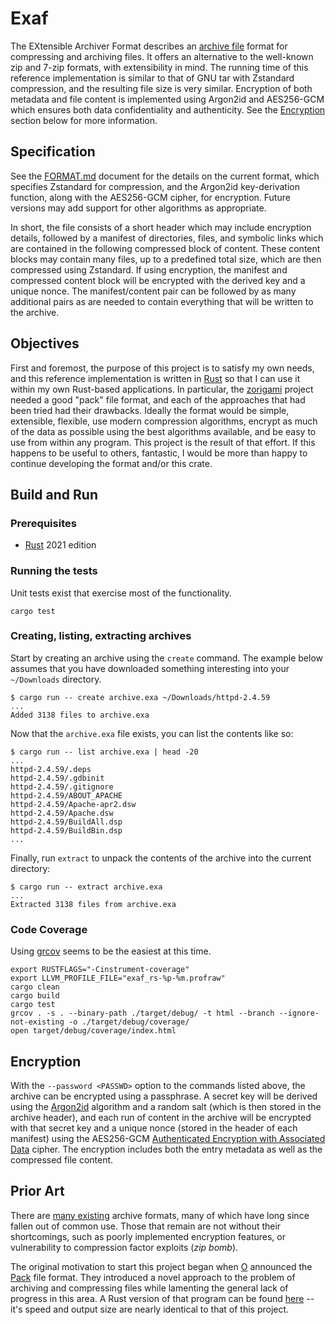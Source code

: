 # Exaf

The EXtensible Archiver Format describes an [archive file](https://en.wikipedia.org/wiki/Archive_file) format for compressing and archiving files. It offers an alternative to the well-known zip and 7-zip formats, with extensibility in mind. The running time of this reference implementation is similar to that of GNU tar with Zstandard compression, and the resulting file size is very similar. Encryption of both metadata and file content is implemented using Argon2id and AES256-GCM which ensures both data confidentiality and authenticity. See the [Encryption](#encryption) section below for more information.

## Specification

See the [FORMAT.md](./FORMAT.md) document for the details on the current format, which specifies Zstandard for compression, and the Argon2id key-derivation function, along with the AES256-GCM cipher, for encryption. Future versions may add support for other algorithms as appropriate.

In short, the file consists of a short header which may include encryption details, followed by a manifest of directories, files, and symbolic links which are contained in the following compressed block of content. These content blocks may contain many files, up to a predefined total size, which are then compressed using Zstandard. If using encryption, the manifest and compressed content block will be encrypted with the derived key and a unique nonce. The manifest/content pair can be followed by as many additional pairs as are needed to contain everything that will be written to the archive.

## Objectives

First and foremost, the purpose of this project is to satisfy my own needs, and this reference implementation is written in [Rust](https://www.rust-lang.org) so that I can use it within my own Rust-based applications. In particular, the [zorigami](https://github.com/nlfiedler/zorigami) project needed a good "pack" file format, and each of the approaches that had been tried had their drawbacks. Ideally the format would be simple, extensible, flexible, use modern compression algorithms, encrypt as much of the data as possible using the best algorithms available, and be easy to use from within any program. This project is the result of that effort. If this happens to be useful to others, fantastic, I would be more than happy to continue developing the format and/or this crate.

## Build and Run

### Prerequisites

* [Rust](https://www.rust-lang.org) 2021 edition

### Running the tests

Unit tests exist that exercise most of the functionality.

```shell
cargo test
```

### Creating, listing, extracting archives

Start by creating an archive using the `create` command. The example below assumes that you have downloaded something interesting into your `~/Downloads` directory.

```shell
$ cargo run -- create archive.exa ~/Downloads/httpd-2.4.59
...
Added 3138 files to archive.exa
```

Now that the `archive.exa` file exists, you can list the contents like so:

```shell
$ cargo run -- list archive.exa | head -20
...
httpd-2.4.59/.deps
httpd-2.4.59/.gdbinit
httpd-2.4.59/.gitignore
httpd-2.4.59/ABOUT_APACHE
httpd-2.4.59/Apache-apr2.dsw
httpd-2.4.59/Apache.dsw
httpd-2.4.59/BuildAll.dsp
httpd-2.4.59/BuildBin.dsp
...
```

Finally, run `extract` to unpack the contents of the archive into the current directory:

```shell
$ cargo run -- extract archive.exa
...
Extracted 3138 files from archive.exa
```

### Code Coverage

Using [grcov](https://github.com/mozilla/grcov) seems to be the easiest at this time.

```shell
export RUSTFLAGS="-Cinstrument-coverage"
export LLVM_PROFILE_FILE="exaf_rs-%p-%m.profraw"
cargo clean
cargo build
cargo test
grcov . -s . --binary-path ./target/debug/ -t html --branch --ignore-not-existing -o ./target/debug/coverage/
open target/debug/coverage/index.html
```

## Encryption

With the `--password <PASSWD>` option to the commands listed above, the archive can be encrypted using a passphrase. A secret key will be derived using the [Argon2id](https://en.wikipedia.org/wiki/Argon2) algorithm and a random salt (which is then stored in the archive header), and each run of content in the archive will be encrypted with that secret key and a unique nonce (stored in the header of each manifest) using the AES256-GCM [Authenticated Encryption with Associated Data](https://en.wikipedia.org/wiki/Authenticated_encryption) cipher. The encryption includes both the entry metadata as well as the compressed file content.

## Prior Art

There are [many existing](https://en.wikipedia.org/wiki/List_of_archive_formats) archive formats, many of which have long since fallen out of common use. Those that remain are not without their shortcomings, such as poorly implemented encryption features, or vulnerability to compression factor exploits (*zip bomb*).

The original motivation to start this project began when [O](https://github.com/OttoCoddo) announced the [Pack](https://pack.ac) file format. They introduced a novel approach to the problem of archiving and compressing files while lamenting the general lack of progress in this area. A Rust version of that program can be found [here](https://github.com/nlfiedler/pack-rs) -- it's speed and output size are nearly identical to that of this project.
